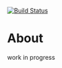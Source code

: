 [![Build Status](https://travis-ci.org/abdulwahabO/identity-provider-demo.svg?branch=master)](https://travis-ci.org/abdulwahabO/identity-provider-demo)

# About


work in progress